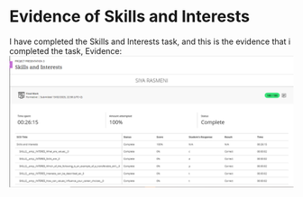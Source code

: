 # Evidence of Skills and Interests
I have completed the Skills and Interests task, and this is the evidence that i completed the task,
Evidence:![Skills and Interests](skills%20and%20interests.PNG)
